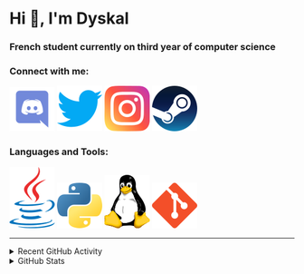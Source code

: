 # Hi 👋, I'm Dyskal

### French student currently on third year of computer science

### Connect with me:

[![Discord](./images/discord.svg "@dyskal")](https://discordapp.com/users/200586202997325824)
[![Twitter](./images/twitter.svg "@dyskal")](https://twitter.com/dyskal)
[![Instagram](./images/insta.svg "@dyskal")](https://instagram.com/dyskal)
[![Steam](./images/steam.svg "dyskal")](https://steamcommunity.com/id/dyskal/)

### Languages and Tools:

[![Java](./images/java.svg)](https://www.oracle.com/java/)
[![Python](./images/python.svg)](https://www.python.org/)
![Linux](./images/linux.svg)
[![Git](./images/git.svg)](https://git-scm.com/)

---

<details>
<summary>Recent GitHub Activity</summary>

<!--START_SECTION:activity-->


1. 💪 Opened PR [#97](https://github.com/kernoeb/PlanningSup/pull/97) in [kernoeb/PlanningSup](https://github.com/kernoeb/PlanningSup)
2. 🎉 Merged PR [#90](https://github.com/Dyskal/TwitchPlayerOpener/pull/90) in [Dyskal/TwitchPlayerOpener](https://github.com/Dyskal/TwitchPlayerOpener)
3. 🎉 Merged PR [#91](https://github.com/Dyskal/TwitchPlayerOpener/pull/91) in [Dyskal/TwitchPlayerOpener](https://github.com/Dyskal/TwitchPlayerOpener)
4. 🗣 Commented on [#58674](https://github.com/tensorflow/tensorflow/issues/58674#issuecomment-1515456223) in [tensorflow/tensorflow](https://github.com/tensorflow/tensorflow)
5. 🎉 Merged PR [#23](https://github.com/Dyskal/AutoQuery/pull/23) in [Dyskal/AutoQuery](https://github.com/Dyskal/AutoQuery)
5. 🎉 Merged PR [#16](https://github.com/Dyskal/DiscordRP/pull/16) in [Dyskal/DiscordRP](https://github.com/Dyskal/DiscordRP)
6. 🎉 Merged PR [#17](https://github.com/Dyskal/TwitchPlayerOpener/pull/17) in [Dyskal/TwitchPlayerOpener](https://github.com/Dyskal/TwitchPlayerOpener)

<!--END_SECTION:activity-->

</details>

<details>
<summary>GitHub Stats</summary>

![GitHub Stats](https://github-readme-stats.vercel.app/api/top-langs?username=dyskal&show_icons=true&locale=en&layout=compact&card_width=445&langs_count=10&hide_borders=true)
![GitHub Stats](https://github-readme-stats.vercel.app/api?username=dyskal&show_icons=true&locale=en&include_all_commits=true&hide_borders=true)
</details>

